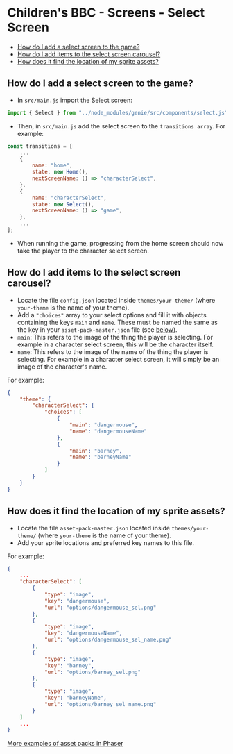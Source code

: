 # Children's BBC - Screens - Select Screen

* [How do I add a select screen to the game?](#how-do-i-add-a-select-screen-to-the-game)
* [How do I add items to the select screen carousel?](#how-do-i-add-items-to-the-select-screen-carousel)
* [How does it find the location of my sprite assets?](#how-does-it-find-the-location-of-my-sprite-assets)

## How do I add a select screen to the game?
- In `src/main.js` import the Select screen:

```javascript
import { Select } from "../node_modules/genie/src/components/select.js";
```

- Then, in `src/main.js` add the select screen to the `transitions array`. For example:

```javascript
const transitions = [
    ...
    {
        name: "home",
        state: new Home(),
        nextScreenName: () => "characterSelect",
    },
    {
        name: "characterSelect",
        state: new Select(),
        nextScreenName: () => "game",
    },
    ...
];
```

- When running the game, progressing from the home screen should now take the player to the character select screen.

## How do I add items to the select screen carousel?
- Locate the file `config.json` located inside `themes/your-theme/` (where `your-theme` is the name of your theme).
- Add a `"choices"` array to your select options and fill it with objects containing the keys `main` and `name`. These must be named the same as the key in your `asset-pack-master.json` file (see [below](#how-does-it-find-the-location-of-my-sprite-assets)).
- `main`: This refers to the image of the thing the player is selecting. For example in a character select screen, this will be the character itself.
- `name`: This refers to the image of the name of the thing the player is selecting. For example in a character select screen, it will simply be an image of the character's name.

For example:

```json
{
    "theme": {
        "characterSelect": {
            "choices": [
                {
                    "main": "dangermouse",
                    "name": "dangermouseName"
                },
                {
                    "main": "barney",
                    "name": "barneyName"
                }
            ]
        }
    }
}
```

## How does it find the location of my sprite assets?

- Locate the file `asset-pack-master.json` located inside `themes/your-theme/` (where `your-theme` is the name of your theme).
- Add your sprite locations and preferred key names to this file.

For example:

```json
{
    ...
    "characterSelect": [
        {
            "type": "image",
            "key": "dangermouse",
            "url": "options/dangermouse_sel.png"
        },
        {
            "type": "image",
            "key": "dangermouseName",
            "url": "options/dangermouse_sel_name.png"
        },
        {
            "type": "image",
            "key": "barney",
            "url": "options/barney_sel.png"
        },
        {
            "type": "image",
            "key": "barneyName",
            "url": "options/barney_sel_name.png"
        }
    ]
    ...
}
```

[More examples of asset packs in Phaser](https://github.com/photonstorm/phaser-examples/blob/master/examples/assets/asset-pack1.json)
